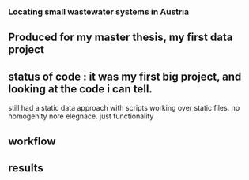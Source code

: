 ### Locating small wastewater systems in Austria

## Produced for my master thesis, my first data project

## status of code : it was my first big project, and looking at the code i can tell.
still had a static data approach with scripts working over static files.
no homogenity nore elegnace. just functionality

## workflow
## results
